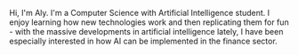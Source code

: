 Hi, I'm Aly. I'm a Computer Science with Artificial Intelligence student.
I enjoy learning how new technologies work and then replicating them for fun - with the massive developments in artificial intelligence lately, I have been especially interested in how AI can be implemented in the finance sector. 

